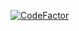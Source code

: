 [![CodeFactor](https://www.codefactor.io/repository/github/waleedcodes/react_foodies_website/badge)](https://www.codefactor.io/repository/github/waleedcodes/react_foodies_website)
